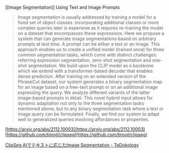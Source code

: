 
[[Image Segmentation]] Using Text and Image Prompts
> Image segmentation is usually addressed by training a model for a fixed set of object classes. Incorporating additional classes or more complex queries later is expensive as it requires re-training the model on a dataset that encompasses these expressions. Here we propose a system that can generate image segmentations based on arbitrary prompts at test time. A prompt can be either a text or an image. This approach enables us to create a unified model (trained once) for three common segmentation tasks, which come with distinct challenges: referring expression segmentation, zero-shot segmentation and one-shot segmentation. We build upon the CLIP model as a backbone which we extend with a transformer-based decoder that enables dense prediction. After training on an extended version of the PhraseCut dataset, our system generates a binary segmentation map for an image based on a free-text prompt or on an additional image expressing the query. We analyze different variants of the latter image-based prompts in detail. This novel hybrid input allows for dynamic adaptation not only to the three segmentation tasks mentioned above, but to any binary segmentation task where a text or image query can be formulated. Finally, we find our system to adapt well to generalized queries involving affordances or properties.

[https://arxiv.org/abs/2112.10003](https://arxiv.org/abs/2112.10003)
[https://github.com/timojl/clipseg](https://github.com/timojl/clipseg)

[ClipSeg AIでテキストに応じたImage Segmentation - TeDokology](https://www.12-technology.com/2022/10/clipseg-aiimage-segmentation.html)

